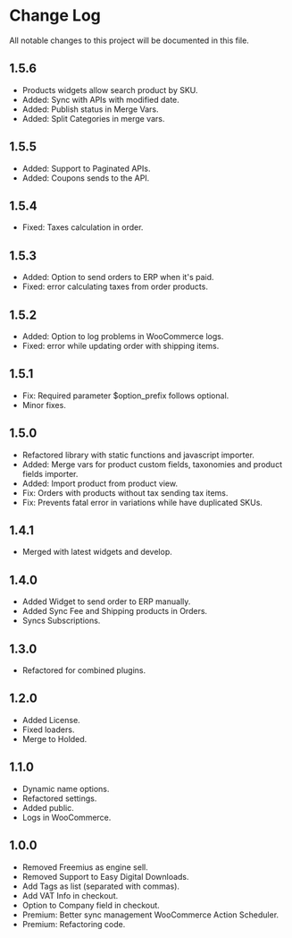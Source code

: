 # Change Log

All notable changes to this project will be documented in this file.

## 1.5.6

* Products widgets allow search product by SKU.
* Added: Sync with APIs with modified date.
* Added: Publish status in Merge Vars.
* Added: Split Categories in merge vars.

## 1.5.5

* Added: Support to Paginated APIs.
* Added: Coupons sends to the API.

## 1.5.4

* Fixed: Taxes calculation in order.

## 1.5.3

* Added: Option to send orders to ERP when it's paid.
* Fixed: error calculating taxes from order products.

## 1.5.2

* Added: Option to log problems in WooCommerce logs.
* Fixed: error while updating order with shipping items.

## 1.5.1

* Fix: Required parameter $option_prefix follows optional.
* Minor fixes.

## 1.5.0

* Refactored library with static functions and javascript importer.
* Added: Merge vars for product custom fields, taxonomies and product fields importer.
* Added: Import product from product view.
* Fix: Orders with products without tax sending tax items.
* Fix: Prevents fatal error in variations while have duplicated SKUs.

## 1.4.1

* Merged with latest widgets and develop.

## 1.4.0

* Added Widget to send order to ERP manually.
* Added Sync Fee and Shipping products in Orders.
* Syncs Subscriptions.

## 1.3.0

* Refactored for combined plugins.

## 1.2.0

* Added License.
* Fixed loaders.
* Merge to Holded.

## 1.1.0

* Dynamic name options.
* Refactored settings.
* Added public.
* Logs in WooCommerce.

## 1.0.0

* Removed Freemius as engine sell.
* Removed Support to Easy Digital Downloads.
* Add Tags as list (separated with commas).
* Add VAT Info in checkout.
* Option to Company field in checkout.
* Premium: Better sync management WooCommerce Action Scheduler.
* Premium: Refactoring code.
